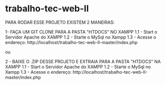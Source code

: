 # trabalho-tec-web-II
PARA RODAR ESSE PROJETO EXISTEM 2 MANEIRAS:

1- FAÇA UM GIT CLONE PARA A PASTA "HTDOCS" NO XAMPP
1.1 - Start o Servidor Apache do XAMPP
1.2 - Starte o MySql no Xampp
1.3 - Acesse o endereço: http://localhost/trabalho-tec-web-II-master/index.php

ou

2 - BAIXE O .ZIP DESSE PROJETO E EXTRAIA PARA A PASTA "HTDOCS" NA XAMPP
1.1 - Start o Servidor Apache do XAMPP
1.2 - Starte o MySql no Xampp
1.3 - Acesse o endereço: http://localhost/trabalho-tec-web-II-master/index.php

